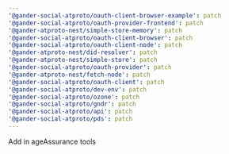 ```yaml
---
'@gander-social-atproto/oauth-client-browser-example': patch
'@gander-social-atproto/oauth-provider-frontend': patch
'@gander-atproto-nest/simple-store-memory': patch
'@gander-social-atproto/oauth-client-browser': patch
'@gander-social-atproto/oauth-client-node': patch
'@gander-atproto-nest/did-resolver': patch
'@gander-atproto-nest/simple-store': patch
'@gander-social-atproto/oauth-provider': patch
'@gander-atproto-nest/fetch-node': patch
'@gander-social-atproto/oauth-client': patch
'@gander-social-atproto/dev-env': patch
'@gander-social-atproto/ozone': patch
'@gander-social-atproto/gndr': patch
'@gander-social-atproto/api': patch
'@gander-social-atproto/pds': patch
---
```


Add in ageAssurance tools
